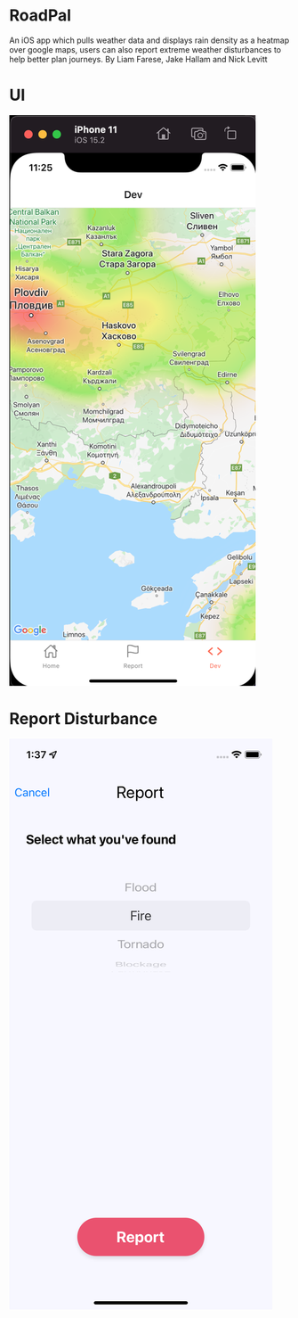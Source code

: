 # RoadPal

An iOS app which pulls weather data and displays rain density as a heatmap over google maps, users can also report extreme weather disturbances to help better plan journeys. By Liam Farese, Jake Hallam and Nick Levitt

# UI

![ui](backend/LandingPage/img/HM.jpg)

# Report Disturbance
![ss](backend/LandingPage/img/ss.jpg)


